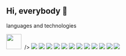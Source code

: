 ## Hi, everybody 👋

<!--
**azamatbugov96/azamatbugov96** is a ✨ _special_ ✨ repository because its `README.md` (this file) appears on your GitHub profile.

<h1>I work as a linux system administrator.</h1>
<h2>- 🌱 I am currently studying to become an ML engineer</h2>
<h2>- 👯 I am ready to cooperate and participate in open projects on neural networks<h2>
<h2>- 📫 You can contact me by writing to my email</h2>
-->languages and technologies
<img src="https://cdn.jsdelivr.net/gh/devicons/devicon@latest/icons/cloudflare/cloudflare-original.svg" width="40" height="40"/>&nbsp; />
<img src="https://cdn.jsdelivr.net/gh/devicons/devicon@latest/icons/html5/html5-original-wordmark.svg" />
<img src="https://cdn.jsdelivr.net/gh/devicons/devicon@latest/icons/css3/css3-original-wordmark.svg" />
<img src="https://cdn.jsdelivr.net/gh/devicons/devicon@latest/icons/ubuntu/ubuntu-original-wordmark.svg" />
<img src="https://cdn.jsdelivr.net/gh/devicons/devicon@latest/icons/bash/bash-original.svg" />
<img src="https://cdn.jsdelivr.net/gh/devicons/devicon@latest/icons/linux/linux-original.svg" />
<img src="https://cdn.jsdelivr.net/gh/devicons/devicon@latest/icons/mysql/mysql-original-wordmark.svg" />
<img src="https://cdn.jsdelivr.net/gh/devicons/devicon@latest/icons/powershell/powershell-original.svg" />
<img src="https://cdn.jsdelivr.net/gh/devicons/devicon@latest/icons/python/python-original-wordmark.svg" />
<img src="https://cdn.jsdelivr.net/gh/devicons/devicon@latest/icons/putty/putty-original.svg" />
<img src="https://cdn.jsdelivr.net/gh/devicons/devicon@latest/icons/ssh/ssh-original-wordmark.svg" />
<img src="https://cdn.jsdelivr.net/gh/devicons/devicon@latest/icons/visualstudio/visualstudio-original.svg" />
<img src="https://cdn.jsdelivr.net/gh/devicons/devicon@latest/icons/hyperv/hyperv-original-wordmark.svg" />
          
          
          
          
          
          
          
          
          
